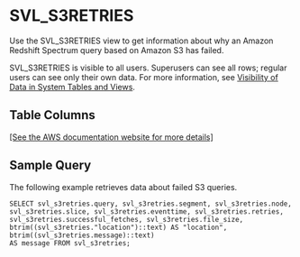 # SVL\_S3RETRIES<a name="r_SVL_S3RETRIES"></a>

Use the SVL\_S3RETRIES view to get information about why an Amazon Redshift Spectrum query based on Amazon S3 has failed\.

SVL\_S3RETRIES is visible to all users\. Superusers can see all rows; regular users can see only their own data\. For more information, see [Visibility of Data in System Tables and Views](c_visibility-of-data.md)\.

## Table Columns<a name="r_SVL_S3RETRIES-table-columns"></a>

[\[See the AWS documentation website for more details\]](http://docs.aws.amazon.com/redshift/latest/dg/r_SVL_S3RETRIES.html)

## Sample Query<a name="r_SVL_S3RETRIES-sample-query"></a>

The following example retrieves data about failed S3 queries\.

```
SELECT svl_s3retries.query, svl_s3retries.segment, svl_s3retries.node, svl_s3retries.slice, svl_s3retries.eventtime, svl_s3retries.retries, 
svl_s3retries.successful_fetches, svl_s3retries.file_size, btrim((svl_s3retries."location")::text) AS "location", btrim((svl_s3retries.message)::text)
AS message FROM svl_s3retries;
```